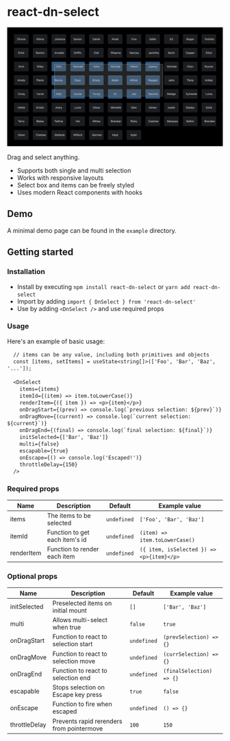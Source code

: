# react-dn-select

<p>
  <img width="540" src="example/dn-select-example.png">
</p>

Drag and select anything.

- Supports both single and multi selection
- Works with responsive layouts
- Select box and items can be freely styled
- Uses modern React components with hooks

## Demo

A minimal demo page can be found in the `example` directory.

## Getting started

### Installation

- Install by executing `npm install react-dn-select` or `yarn add react-dn-select`
- Import by adding `import { DnSelect } from 'react-dn-select'`
- Use by adding `<DnSelect />` and use required props

### Usage

Here's an example of basic usage:

```tsx
  // items can be any value, including both primitives and objects
  const [items, setItems] = useState<string[]>(['Foo', 'Bar', 'Baz', '...']);

  <DnSelect
    items={items}
    itemId={(item) => item.toLowerCase()}
    renderItem={({ item }) => <p>{item}</p>}
    onDragStart={(prev) => console.log(`previous selection: ${prev}`)}
    onDragMove={(current) => console.log(`current selection: ${current}`)}
    onDragEnd={(final) => console.log(`final selection: ${final}`)}
    initSelected={['Bar', 'Baz']}
    multi={false}
    escapable={true}
    onEscape={() => console.log('Escaped!')}
    throttleDelay={150}
  />
```

### Required props
| Name  	    | Description                     	    | Default 	      | Example value                  	                  |
|------------	|-------------------------------------	|---------------	|-------------------------------------------------	|
| items      	| The items to be selected 	            | `undefined`   	| `['Foo', 'Bar', 'Baz']`        	                  |
| itemId     	| Function to get each item's id  	    | `undefined`   	| `(item) => item.toLowerCase()` 	                  |
| renderItem 	| Function to render each item    	    | `undefined`   	| `({ item, isSelected }) => <p>{item}</p>`       	|


### Optional props
| Name  	       | Description                     	           | Default      	     | Example value                  	                      |
|-------------	 |------------------------------------------	 |-----------------	   |------------------------------------------------------- |
| initSelected   | Preselected items on initial mount          | `[]`                | `['Bar', 'Baz']`                                       |
| multi          | Allows multi-select when true               | `false`             | `true`                                                 |
| onDragStart    | Function to react to selection start        | `undefined`   	     | `(prevSelection) => {}`                                |
| onDragMove     | Function to react to selection move         | `undefined`   	     | `(currSelection) => {}`                                |
| onDragEnd      | Function to react to selection end          | `undefined`   	     | `(finalSelection) => {}`                               |
| escapable      | Stops selection on Escape key press         | `true`              | `false`                                                |
| onEscape       | Function to fire when escaped               | `undefined`         | `() => {}`                                             |
| throttleDelay  | Prevents rapid rerenders from pointermove   | `100`               | `150`                                                  |
